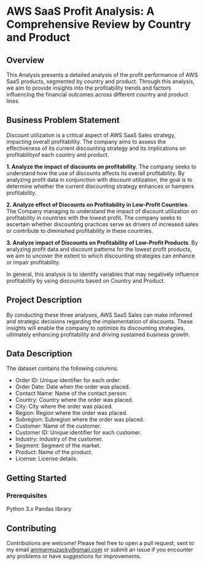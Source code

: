 # AWS SaaS Profit Analysis: A Comprehensive Review by Country and Product
## Overview
This Analysis presents a detailed analysis of the profit performance of AWS SaaS products, segmented by country and product. Through this analysis, we aim to provide insights into the profitability trends and factors influencing the financial outcomes across different country and product lines.
## Business Problem Statement
Discount utilization is a critical aspect of AWS SaaS Sales strategy, impacting overall profitability. The company aims to assess the effectiveness of its current discounting strategy and its implications on profitabilityof each country and product.

**1. Analyze the impact of discounts on profitability**. The company seeks to understand how the use of discounts affects its overall profitability. By analyzing profit data in conjunction with discount utilization, the goal is to determine whether the current discounting strategy enhances or hampers profitability.
<br>

**2. Analyze effect of Discounts on Profitability in Low-Profit Countries**. The Company managing to understand the impact of discount utilization on profitability in countries with the lowest profit. The company seeks to ascertain whether discounting practices serve as drivers of increased sales or contribute to diminished profitability in these countries.
<br>

**3. Analyze impact of Discounts on Profitability of Low-Profit Products**. By analyzing profit data and discount patterns for the lowest profit products, we aim to uncover the extent to which discounting strategies can enhance or impair profitability.

In general, this analysis is to identify variables that may negatively influence profitability by using discounts based on Country and Product.

## **Project Description**
By conducting these three analyses, AWS SaaS Sales can make informed and strategic decisions regarding the implementation of discounts. These insights will enable the company to optimize its discounting strategies, ultimately enhancing profitability and driving sustained business growth.

## Data Description
The dataset contains the following columns:
- Order ID: Unique identifier for each order.
- Order Date: Date when the order was placed.
- Contact Name: Name of the contact person.
- Country: Country where the order was placed.
- City: City where the order was placed.
- Region: Region where the order was placed.
- Subregion: Subregion where the order was placed.
- Customer: Name of the customer.
- Customer ID: Unique identifier for each customer.
- Industry: Industry of the customer.
- Segment: Segment of the market.
- Product: Name of the product.
- License: License details.

## Getting Started
### Prerequisites
Python 3.x
Pandas library

## Contributing
Contributions are welcome! Please feel free to open a pull request, sent to my email ammarmuzacky@gmail.com or submit an issue if you encounter any problems or have suggestions for improvements.

